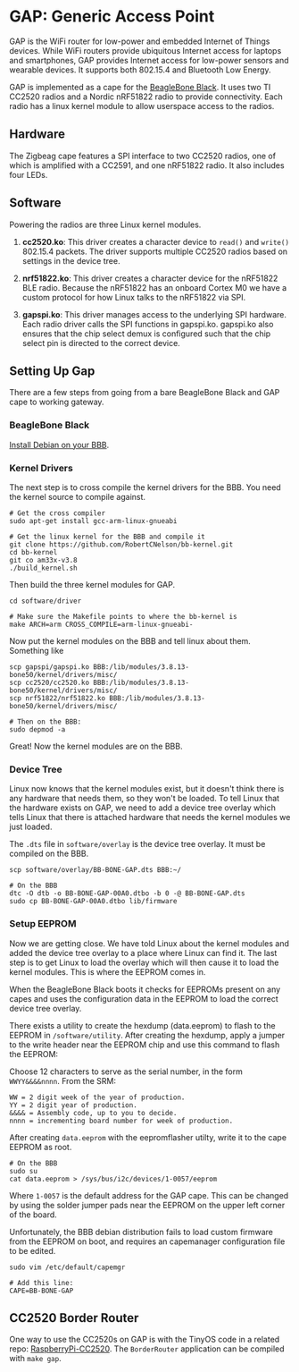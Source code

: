 GAP: Generic Access Point
=========================

GAP is the WiFi router for low-power and embedded Internet of Things devices.
While WiFi routers provide ubiquitous Internet access for laptops and
smartphones, GAP provides Internet access for low-power sensors and wearable
devices. It supports both 802.15.4 and Bluetooth Low Energy.

GAP is implemented as a cape for the
[BeagleBone Black](http://beagleboard.org/black). It uses two TI CC2520 radios
and a Nordic nRF51822 radio to provide connectivity. Each radio has a linux
kernel module to allow userspace access to the radios.

Hardware
--------

The Zigbeag cape features a SPI interface to two CC2520
radios, one of which is amplified with a CC2591, and one nRF51822 radio.
It also includes four LEDs.


Software
--------

Powering the radios are three Linux kernel modules.

1. **cc2520.ko**: This driver creates a character device to `read()` and `write()`
802.15.4 packets. The driver supports multiple CC2520 radios based on settings
in the device tree.

2. **nrf51822.ko**: This driver creates a character device for the nRF51822
BLE radio. Because the nRF51822 has an onboard Cortex M0 we have a custom
protocol for how Linux talks to the nRF51822 via SPI.

3. **gapspi.ko**: This driver manages access to the underlying SPI hardware.
Each radio driver calls the SPI functions in gapspi.ko. gapspi.ko also ensures
that the chip select demux is configured such that the chip select pin is
directed to the correct device.



Setting Up Gap
--------------

There are a few steps from going from a bare BeagleBone Black and GAP cape
to working gateway.

### BeagleBone Black

[Install Debian on your BBB](http://beagleboard.org/latest-images).

### Kernel Drivers

The next step is to cross compile the kernel drivers for the BBB. You need
the kernel source to compile against.

    # Get the cross compiler
    sudo apt-get install gcc-arm-linux-gnueabi

    # Get the linux kernel for the BBB and compile it
    git clone https://github.com/RobertCNelson/bb-kernel.git
    cd bb-kernel
    git co am33x-v3.8
    ./build_kernel.sh

Then build the three kernel modules for GAP.

    cd software/driver

    # Make sure the Makefile points to where the bb-kernel is
    make ARCH=arm CROSS_COMPILE=arm-linux-gnueabi-

Now put the kernel modules on the BBB and tell linux about them. Something like

    scp gapspi/gapspi.ko BBB:/lib/modules/3.8.13-bone50/kernel/drivers/misc/
    scp cc2520/cc2520.ko BBB:/lib/modules/3.8.13-bone50/kernel/drivers/misc/
    scp nrf51822/nrf51822.ko BBB:/lib/modules/3.8.13-bone50/kernel/drivers/misc/

    # Then on the BBB:
    sudo depmod -a

Great! Now the kernel modules are on the BBB.


### Device Tree

Linux now knows that the kernel modules exist, but it doesn't think there is
any hardware that needs them, so they won't be loaded. To tell Linux that
the hardware exists on GAP, we need to add a device tree overlay which tells
Linux that there is attached hardware that needs the kernel modules we just
loaded.

The `.dts` file in `software/overlay` is the device tree overlay. It must
be compiled on the BBB.

    scp software/overlay/BB-BONE-GAP.dts BBB:~/

    # On the BBB
    dtc -O dtb -o BB-BONE-GAP-00A0.dtbo -b 0 -@ BB-BONE-GAP.dts
    sudo cp BB-BONE-GAP-00A0.dtbo lib/firmware


### Setup EEPROM

Now we are getting close. We have told Linux about the kernel modules
and added the device tree overlay to a place where Linux can find it.
The last step is to get Linux to load the overlay which will then cause
it to load the kernel modules. This is where the EEPROM comes in.

When the BeagleBone Black boots it checks for EEPROMs present on any capes
and uses the configuration data in the EEPROM to load the correct device
tree overlay.

There exists a utility to create the hexdump (data.eeprom) to flash to the
EEPROM in `/software/utility`. After creating the hexdump, apply a jumper
to the write header near the EEPROM chip and use this command to flash the
EEPROM:

Choose 12 characters to serve as the serial number, in 
the form `WWYY&&&&nnnn`. From the SRM:

    WW = 2 digit week of the year of production.
    YY = 2 digit year of production.
    &&&& = Assembly code, up to you to decide.
    nnnn = incrementing board number for week of production.

After creating `data.eeprom` with the eepromflasher utilty, write it to the
cape EEPROM as root.

    # On the BBB
    sudo su
    cat data.eeprom > /sys/bus/i2c/devices/1-0057/eeprom

Where `1-0057` is the default address for the GAP cape. This can be changed
by using the solder jumper pads near the EEPROM on the upper left corner of the
board.

Unfortunately, the BBB debian distribution fails to load custom firmware from
the EEPROM on boot, and requires an capemanager configuration file to be
edited.

    sudo vim /etc/default/capemgr

    # Add this line:
    CAPE=BB-BONE-GAP


CC2520 Border Router
--------------------

One way to use the CC2520s on GAP is with the TinyOS code in a related
repo: [RaspberryPi-CC2520](https://github.com/lab11/raspberrypi-cc2520).
The `BorderRouter` application can be compiled with `make gap`.


<!--


### EEPROM

The capes feature EEPROM that will allow for the BeagleBone capemgr to auto load the driver
and configure pins on boot, in accordance with the Beaglebone Black SRM. There
exists a utility to create the hexdump (data.eeprom) to flash to the EEPROM in
beaglebone-cc2520/software/utility. After creating the hexdump, apply a jumper
to the write header and use this command to flash the EEPROM:

```bash
cat data.eeprom > /sys/bus/i2c/devices/1-0057/eeprom
```

Where 1-0057 is the default address for the Zigbeag cape. This can be changed by
using the solder jumper pads on the upper left corner of the board.


Software
--------

### Install

This guide assumes the default Angstrom distro running under root.<br/>
Clone the repo to wherever you feel fit:

```bash
git clone https://github.com/lab11/beaglebone-cc2520.git
```

Note: you may have to follow the directions [here](http://derekmolloy.ie/fixing-git-and-curl-certificates-problem-on-beaglebone-blac/) to get git working correctly.

An install script is located in /software. <br/>
The script will copy the Device Tree Overlay (DTO) to /lib/firmware, and the driver to /lib/modules/KERNEL_VERSION, where KERNEL_VERSION is your current running kernel version number. <br/>
Navigate to software/ and run the install script:

```bash
cd beaglebone-cc2520/software/
./install
```

If using the Zigbeag cape with configured EEPROM, just plug it in and reboot the beaglebone and your board will be fully functional.

If EEPROM is not configured, to load the Device Tree Overlay manually:

```bash
echo BB-BONE-CC2520 > /sys/devices/bone_capemgr.9/slots
```
This command should complete with no output.
To check that the DTO has loaded, run:

```bash
cat /sys/devices/bone_capemgr.9/slots
```
Note: bone_capemgr.9 may actually be bone_capemgr.8 for different beaglebones. <br/>
You should check to see that there is now an override board in a slot after the virtual HDMI cape. <br/>
Here is my output:

```
 0: 54:PF---
 1: 55:PF---
 2: 56:PF---
 3: 57:PF---
 4: ff:P-O-L Bone-LT-eMMC-2G,00A0,Texas Instrument,BB-BONE-EMMC-2G
 5: ff:P-O-L Bone-Black-HDMI,00A0,Texas Instrument,BB-BONELT-HDMI
 7: ff:P-O-L Override Board Name,00A0,Override Manuf,BB-BONE-CC2520
```

Now that the DTO is loaded, the pins are now muxed correctly for the cc2520 board. We can now load the driver with:

```bash
modprobe cc2520
```

This command should complete with no output. <br/>
You can check that the driver loaded successfully with:

```bash
lsmod
```


#### Testing
You should now have a functioning Zigbeag cape. There are test programs located in software/driver/tests. Try running the write and read program on two beaglebones, and you should be able to see them talking to each other.

#### Install Issues
If you run into issues with any of the above commands, check dmesg for any output from the kernel. <br/>
Run this to check for issues with loading the DTO:

```bash
dmesg | grep bone_capemgr
```

Run this to check for issues with loading the driver:

```bash
dmesg | grep cc2520
```

### Kernel Module

In order to support the CC2520, you need the kernel module located in software/driver. The install script will automatically copy this into /lib/modules/KERNEL_VERSION. <br/>
This driver has been adapted from the [Linux CC2520 Driver](https:/github.com/ab500/linux-cc2520-driver). <br/>
If you would like to compile the driver from source, there is some setup involved.
I've found it easiest to use a symlink and compile from the current kernel on the Beaglebone.

```bash
opkg update
opkg upgrade
```
It would be a good idea to reboot at this point

```bash
opkg install kernel-headers
opkg install kernel-dev
cd /usr/src/kernel
make scripts
ln -s /usr/src/kernel /lib/modules/$(uname -r)/build
```

You can then navigate to beaglebone-cc2520/software/driver and run make to compile the driver. Make sure you re-run the install script, which will copy cc2520.ko to /lib/modules/KERNEL_VERSION and run depmod -a to register the driver with your system. -->
